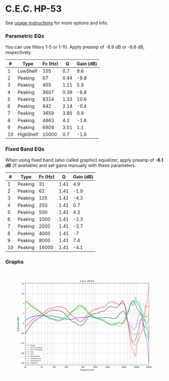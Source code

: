 # C.E.C. HP-53
See [usage instructions](https://github.com/jaakkopasanen/AutoEq#usage) for more options and info.

### Parametric EQs
You can use filters 1-5 or 1-10. Apply preamp of -6.9 dB or -6.6 dB, respectively.

|   # | Type      |   Fc (Hz) |    Q |   Gain (dB) |
|-----|-----------|-----------|------|-------------|
|   1 | LowShelf  |       105 | 0.7  |         9.6 |
|   2 | Peaking   |        67 | 0.44 |        -9.8 |
|   3 | Peaking   |       405 | 1.11 |         5.9 |
|   4 | Peaking   |      3607 | 0.39 |        -6.8 |
|   5 | Peaking   |      8314 | 1.33 |        10.6 |
|   6 | Peaking   |       842 | 2.14 |        -0.4 |
|   7 | Peaking   |      3659 | 3.85 |         0.9 |
|   8 | Peaking   |      4863 | 4.2  |        -1.6 |
|   9 | Peaking   |      6904 | 3.51 |         1.1 |
|  10 | HighShelf |     10000 | 0.7  |        -1.6 |

### Fixed Band EQs
When using fixed band (also called graphic) equalizer, apply preamp of **-6.1 dB** (if available) and set gains manually with these parameters.

|   # | Type    |   Fc (Hz) |    Q |   Gain (dB) |
|-----|---------|-----------|------|-------------|
|   1 | Peaking |        31 | 1.41 |         4.9 |
|   2 | Peaking |        62 | 1.41 |        -1.9 |
|   3 | Peaking |       125 | 1.41 |        -4.3 |
|   4 | Peaking |       250 | 1.41 |         0.7 |
|   5 | Peaking |       500 | 1.41 |         4.3 |
|   6 | Peaking |      1000 | 1.41 |        -2.3 |
|   7 | Peaking |      2000 | 1.41 |        -3.7 |
|   8 | Peaking |      4000 | 1.41 |        -7   |
|   9 | Peaking |      8000 | 1.41 |         7.4 |
|  10 | Peaking |     16000 | 1.41 |        -4.1 |

### Graphs
![](./C.E.C.%20HP-53.png)
